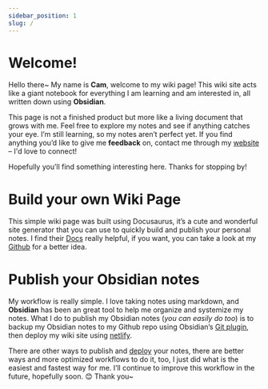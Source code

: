 ```yaml
---
sidebar_position: 1
slug: /
---
```


# Welcome! 
Hello there~ My name is **Cam**, welcome to my wiki page! This wiki site acts like a giant notebook for everything I am learning and am interested in, all written down using **Obsidian**. 

This page is not a finished product but more like a living document that grows with me. Feel free to explore my notes and see if anything catches your eye. I’m still learning, so my notes aren’t perfect yet. If you find anything you’d like to give me **feedback** on, contact me through my [website](https://camchu.me/) – I'd love to connect! 

Hopefully you’ll find something interesting here. Thanks for stopping by!

# Build your own Wiki Page
This simple wiki page was built using Docusaurus, it’s a cute and wonderful site generator that you can use to quickly build and publish your personal notes. I find their [Docs](https://docusaurus.io/docs) really helpful, if you want, you can take a look at my [Github](https://github.com/camchu2001/my-wiki) for a better idea.

# Publish your Obsidian notes
My workflow is really simple. I love taking notes using markdown, and **Obsidian** has been an great tool to help me organize and systemize my notes. What I do to publish my Obsidian notes (*you can easily do too*) is to backup my Obsidian notes to my Github repo using Obsidian’s [Git plugin](https://github.com/denolehov/obsidian-git), then deploy my wiki site using [netlify](https://www.netlify.com/).

There are other ways to publish and [deploy](https://docusaurus.io/docs/deployment) your notes, there are better ways and more optimized workflows to do it, too, I just did what is the easiest and fastest way for me. I’ll continue to improve this workflow in the future, hopefully soon. 😊 Thank you~